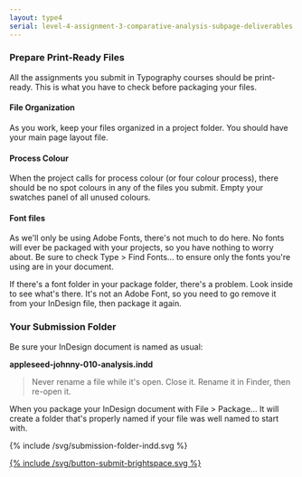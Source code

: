 ```yaml
---
layout: type4
serial: level-4-assignment-3-comparative-analysis-subpage-deliverables
---
```

### Prepare Print-Ready Files

All the assignments you submit in Typography courses should be print-ready. This is what you have to check before packaging your files.

#### File Organization

As you work, keep your files organized in a project folder. You should have your main page layout file.

#### Process Colour

When the project calls for process colour (or four colour process), there should be no spot colours in any of the files you submit. Empty your swatches panel of all unused colours.

#### Font files

As we'll only be using Adobe Fonts, there's not much to do here. No fonts will ever be packaged with your projects, so you have nothing to worry about. Be sure to check <span class="command">Type > Find Fonts...</span> to ensure only the fonts you're using are in your document.

If there's a font folder in your package folder, there's a problem. Look inside to see what's there. It's not an Adobe Font, so you need to go remove it from your InDesign file, then package it again.

### Your Submission Folder

Be sure your InDesign document is named as usual:

**appleseed-johnny-010-analysis.indd**

> Never rename a file while it's open. Close it. Rename it in Finder, then re-open it.

When you package your InDesign document with <span class="command">File > Package...</span> It will create a folder that's properly named if your file was well named to start with.

{% include /svg/submission-folder-indd.svg %}

<a href="https://brightspace.algonquincollege.com/d2l/lms/dropbox/user/folder_submit_files.d2l?db=390792&amp;grpid=0&amp;isprv=0&amp;bp=0&amp;ou=411212" title="Submit on Brightspace" target="_blank">{% include /svg/button-submit-brightspace.svg %}</a>